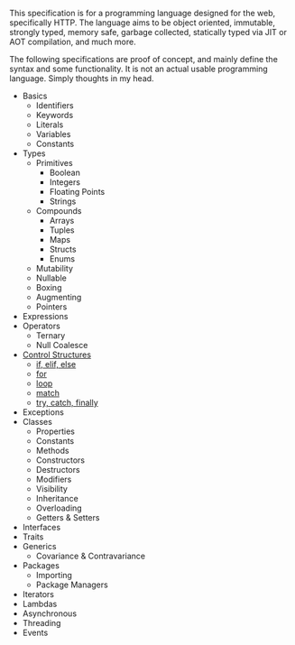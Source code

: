 This specification is for a programming language designed for the web, specifically HTTP. The language aims to be 
object oriented, immutable, strongly typed, memory safe, garbage collected, statically typed via JIT or AOT compilation, 
and much more. 

The following specifications are proof of concept, and mainly define the syntax and some functionality. 
It is not an actual usable programming language. Simply thoughts in my head.

* Basics
    * Identifiers
    * Keywords
    * Literals
    * Variables
    * Constants 
* Types
    * Primitives
        * Boolean
        * Integers
        * Floating Points 
        * Strings
    * Compounds
        * Arrays
        * Tuples
        * Maps
        * Structs
        * Enums 
    * Mutability
    * Nullable
    * Boxing
    * Augmenting
    * Pointers
* Expressions
* Operators
    * Ternary 
    * Null Coalesce
* [Control Structures](spec/control-structures.md)
    * [if, elif, else](spec/control-structures.md#if-elif-else)
    * [for](spec/control-structures.md#for)
    * [loop](spec/control-structures.md#loop)
    * [match](spec/control-structures.md#match)
    * [try, catch, finally](spec/control-structures.md#try-catch-finally)
* Exceptions
* Classes
    * Properties
    * Constants
    * Methods
    * Constructors
    * Destructors
    * Modifiers
    * Visibility
    * Inheritance
    * Overloading
    * Getters & Setters
* Interfaces
* Traits
* Generics
    * Covariance & Contravariance
* Packages
    * Importing
    * Package Managers
* Iterators
* Lambdas
* Asynchronous
* Threading
* Events
